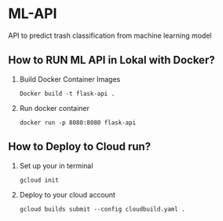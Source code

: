 # ML-API
API to predict trash classification from machine learning model

## How to RUN ML API in Lokal with Docker?
1. Build Docker Container Images
   ```
   Docker build -t flask-api .
   ```
2. Run docker container
   ```
   docker run -p 8080:8080 flask-api
   ``` 

## How to Deploy to Cloud run?
1. Set up your in terminal
   ```
   gcloud init
   ```
2. Deploy to your cloud account
   ```
   gcloud builds submit --config cloudbuild.yaml .
   ```
